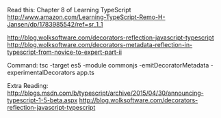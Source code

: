 Read this:
Chapter 8 of Learning TypeScript
http://www.amazon.com/Learning-TypeScript-Remo-H-Jansen/dp/1783985542/ref=sr_1_1

http://blog.wolksoftware.com/decorators-reflection-javascript-typescript
http://blog.wolksoftware.com/decorators-metadata-reflection-in-typescript-from-novice-to-expert-part-ii

Command:
tsc -target es5 -module commonjs -emitDecoratorMetadata -experimentalDecorators app.ts

Extra Reading:
http://blogs.msdn.com/b/typescript/archive/2015/04/30/announcing-typescript-1-5-beta.aspx
http://blog.wolksoftware.com/decorators-reflection-javascript-typescript